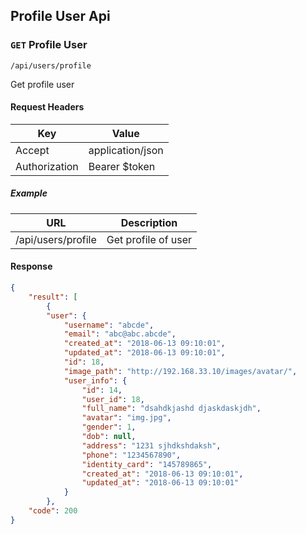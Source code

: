 ## Profile User Api

### `GET` Profile User
```
/api/users/profile
```
Get profile user
#### Request Headers
| Key | Value | 
|---|---|
|Accept|application/json
|Authorization|Bearer $token

##### Example
| URL | Description |
|---|---|
| /api/users/profile | Get profile of user |


#### Response
```json
{
    "result": [
        {
        "user": {
            "username": "abcde",
            "email": "abc@abc.abcde",
            "created_at": "2018-06-13 09:10:01",
            "updated_at": "2018-06-13 09:10:01",
            "id": 18,
            "image_path": "http://192.168.33.10/images/avatar/",
            "user_info": {
                "id": 14,
                "user_id": 18,
                "full_name": "dsahdkjashd djaskdaskjdh",
                "avatar": "img.jpg",
                "gender": 1,
                "dob": null,
                "address": "1231 sjhdkshdaksh",
                "phone": "1234567890",
                "identity_card": "145789865",
                "created_at": "2018-06-13 09:10:01",
                "updated_at": "2018-06-13 09:10:01"
            }
        },
    "code": 200
}
```
